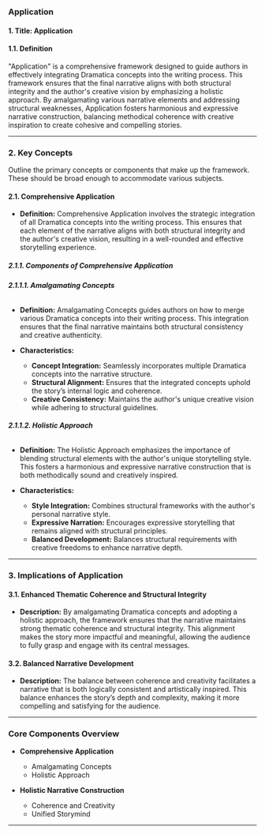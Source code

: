 ### **Application**

#### **1. Title: Application**

#### **1.1. Definition**

"Application" is a comprehensive framework designed to guide authors in effectively integrating Dramatica concepts into the writing process. This framework ensures that the final narrative aligns with both structural integrity and the author's creative vision by emphasizing a holistic approach. By amalgamating various narrative elements and addressing structural weaknesses, Application fosters harmonious and expressive narrative construction, balancing methodical coherence with creative inspiration to create cohesive and compelling stories.

---

### **2. Key Concepts**

Outline the primary concepts or components that make up the framework. These should be broad enough to accommodate various subjects.

#### **2.1. Comprehensive Application**

- **Definition:**
  Comprehensive Application involves the strategic integration of all Dramatica concepts into the writing process. This ensures that each element of the narrative aligns with both structural integrity and the author's creative vision, resulting in a well-rounded and effective storytelling experience.

##### **2.1.1. Components of Comprehensive Application**

###### **2.1.1.1. Amalgamating Concepts**

- **Definition:**
  Amalgamating Concepts guides authors on how to merge various Dramatica concepts into their writing process. This integration ensures that the final narrative maintains both structural consistency and creative authenticity.

- **Characteristics:**
  - **Concept Integration:** Seamlessly incorporates multiple Dramatica concepts into the narrative structure.
  - **Structural Alignment:** Ensures that the integrated concepts uphold the story’s internal logic and coherence.
  - **Creative Consistency:** Maintains the author's unique creative vision while adhering to structural guidelines.

###### **2.1.1.2. Holistic Approach**

- **Definition:**
  The Holistic Approach emphasizes the importance of blending structural elements with the author's unique storytelling style. This fosters a harmonious and expressive narrative construction that is both methodically sound and creatively inspired.

- **Characteristics:**
  - **Style Integration:** Combines structural frameworks with the author's personal narrative style.
  - **Expressive Narration:** Encourages expressive storytelling that remains aligned with structural principles.
  - **Balanced Development:** Balances structural requirements with creative freedoms to enhance narrative depth.

---

### **3. Implications of Application**

#### **3.1. Enhanced Thematic Coherence and Structural Integrity**

- **Description:**
  By amalgamating Dramatica concepts and adopting a holistic approach, the framework ensures that the narrative maintains strong thematic coherence and structural integrity. This alignment makes the story more impactful and meaningful, allowing the audience to fully grasp and engage with its central messages.

#### **3.2. Balanced Narrative Development**

- **Description:**
  The balance between coherence and creativity facilitates a narrative that is both logically consistent and artistically inspired. This balance enhances the story’s depth and complexity, making it more compelling and satisfying for the audience.

---

### **Core Components Overview**

- **Comprehensive Application**

  - Amalgamating Concepts
  - Holistic Approach

- **Holistic Narrative Construction**
  - Coherence and Creativity
  - Unified Storymind

---

